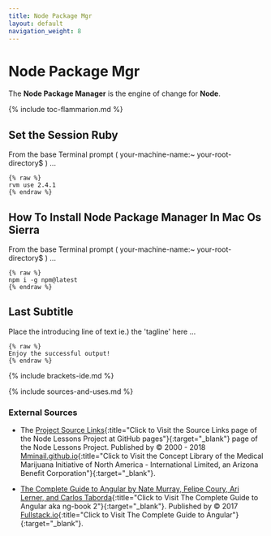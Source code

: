 ```yaml
---
title: Node Package Mgr
layout: default
navigation_weight: 8
---
```

# Node Package Mgr

The **Node Package Manager** is the engine of change for **Node**.

{% include toc-flammarion.md %}

## Set the Session Ruby

From the base Terminal prompt ( your-machine-name:~ your-root-directory$ ) ...

```liquid
{% raw %}
rvm use 2.4.1
{% endraw %}
```

## How To Install Node Package Manager In Mac Os Sierra

From the base Terminal prompt ( your-machine-name:~ your-root-directory$ ) ...

```liquid
{% raw %}
npm i -g npm@latest
{% endraw %}
```

## Last Subtitle

Place the introducing line of text ie.) the 'tagline' here ...

```liquid
{% raw %}
Enjoy the successful output!
{% endraw %}
```

{% include brackets-ide.md %}

{% include sources-and-uses.md %}

### External Sources

- The [Project Source Links](https://mminail.github.io/Node/Source-Node-Links.htm){:title="Click to Visit the Source Links page of the Node Lessons Project at GitHub pages"}{:target="_blank"} page of the Node Lessons Project. Published by © 2000 - 2018 [Mminail.github.io](https://mminail.github.io/){:title="Click to Visit the Concept Library of the Medical Marijuana Initiative of North America - International Limited, an Arizona Benefit Corporation"}{:target="_blank"}.

- [The Complete Guide to Angular by Nate Murray, Felipe Coury, Ari Lerner, and Carlos Taborda](https://www.ng-book.com/2){:title="Click to Visit The Complete Guide to Angular aka ng-book 2"}{:target="_blank"}. Published by © 2017 [Fullstack.io](https://www.fullstack.io){:title="Click to Visit The Complete Guide to Angular"}{:target="_blank"}.
